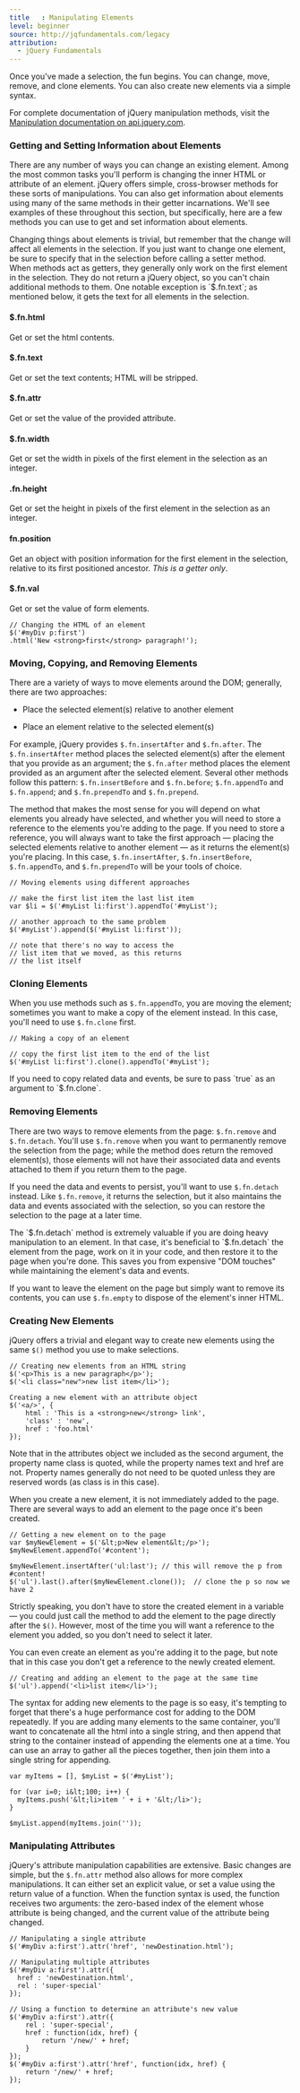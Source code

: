 ```yaml
---
title   : Manipulating Elements
level: beginner
source: http://jqfundamentals.com/legacy
attribution: 
  - jQuery Fundamentals
---
```

Once you've made a selection, the fun begins. You can change, move, remove, and clone elements. 
You can also create new elements via a simple syntax.

For complete documentation of jQuery manipulation methods, visit the
[Manipulation documentation on api.jquery.com](http://api.jquery.com/category/manipulation/).

### Getting and Setting Information about Elements

There are any number of ways you can change an existing element.  Among the
most common tasks you'll perform is changing the inner HTML or attribute of an
element.  jQuery offers simple, cross-browser methods for these sorts of
manipulations.  You can also get information about elements using many of the
same methods in their getter incarnations.  We'll see examples of these
throughout this section, but specifically, here are a few methods you can use
to get and set information about elements.

<div class="note">
Changing things about elements is trivial, but remember that the change will affect all elements in the selection. 
If you just want to change one element, be sure to specify that in the selection before calling a setter method.
</div>

<div class="note">
When methods act as getters, they generally only work on the first element in the selection. 
They do not return a jQuery object, so you can't chain additional methods to them. 
One notable exception is `$.fn.text`; as mentioned below, it gets the text for all elements in the selection.
</div>

#### $.fn.html
Get or set the html contents.

#### $.fn.text
Get or set the text contents; HTML will be stripped.

#### $.fn.attr
Get or set the value of the provided attribute.

#### $.fn.width
Get or set the width in pixels of the first element in the selection as an integer.

#### .fn.height
Get or set the height in pixels of the first element in the selection as an integer.

#### fn.position
Get an object with position information for the first element in the selection, relative to its first positioned ancestor. _This is a getter only_.

#### $.fn.val
Get or set the value of form elements.

```
// Changing the HTML of an element
$('#myDiv p:first')
.html('New <strong>first</strong> paragraph!');
```

### Moving, Copying, and Removing Elements

There are a variety of ways to move elements around the DOM; generally, there are two approaches:

*	Place the selected element(s) relative to another element

*	Place an element relative to the selected element(s)

For example, jQuery provides `$.fn.insertAfter` and `$.fn.after`. The
`$.fn.insertAfter` method places the selected element(s) after the element that
you provide as an argument; the `$.fn.after` method places the element provided
as an argument after the selected element.  Several other methods follow this
pattern: `$.fn.insertBefore` and `$.fn.before`; `$.fn.appendTo` and
`$.fn.append`; and `$.fn.prependTo` and `$.fn.prepend`.

The method that makes the most sense for you will depend on what elements you
already have selected, and whether you will need to store a reference to the
elements you're adding to the page.  If you need to store a reference, you will
always want to take the first approach — placing the selected elements relative
to another element — as it returns the element(s) you're placing.  In this
case, `$.fn.insertAfter`, `$.fn.insertBefore`, `$.fn.appendTo`, and
`$.fn.prependTo` will be your tools of choice.

```
// Moving elements using different approaches

// make the first list item the last list item
var $li = $('#myList li:first').appendTo('#myList');

// another approach to the same problem
$('#myList').append($('#myList li:first'));

// note that there's no way to access the
// list item that we moved, as this returns
// the list itself
```

### Cloning Elements

When you use methods such as `$.fn.appendTo`, you are moving the element; sometimes you want to make a copy of the element instead. 
In this case, you'll need to use `$.fn.clone` first.

```
// Making a copy of an element

// copy the first list item to the end of the list
$('#myList li:first').clone().appendTo('#myList');
```

<div class="note">
If you need to copy related data and events, be sure to pass `true` as an argument to `$.fn.clone`.
</div>

### Removing Elements

There are two ways to remove elements from the page: `$.fn.remove` and
`$.fn.detach`.  You'll use `$.fn.remove` when you want to permanently remove
the selection from the page; while the method does return the removed
element(s), those elements will not have their associated data and events
attached to them if you return them to the page.

If you need the data and events to persist, you'll want to use `$.fn.detach`
instead.  Like `$.fn.remove`, it returns the selection, but it also maintains
the data and events associated with the selection, so you can restore the
selection to the page at a later time.

<div class="note"> The `$.fn.detach` method is extremely valuable
if you are doing heavy manipulation to an element.  In that case, it's
beneficial to `$.fn.detach` the element from the page, work on it in your code,
and then restore it to the page when you're done.  This saves you from
expensive "DOM touches" while maintaining the element's data and events.
</div>

If you want to leave the element on the page but simply want to remove its
contents, you can use `$.fn.empty` to dispose of the element's inner HTML.

### Creating New Elements

jQuery offers a trivial and elegant way to create new elements using the same `$()` method you use to make selections.

```
// Creating new elements from an HTML string
$('<p>This is a new paragraph</p>');
$('<li class="new">new list item</li>');
```

```
Creating a new element with an attribute object
$('<a/>', {
    html : 'This is a <strong>new</strong> link',
    'class' : 'new',
    href : 'foo.html'
});
```

Note that in the attributes object we included as the second argument, the
property name class is quoted, while the property names text and href are not.
Property names generally do not need to be quoted unless they are reserved
words (as class is in this case).

When you create a new element, it is not immediately added to the page. 
There are several ways to add an element to the page once it's been created.

```
// Getting a new element on to the page
var $myNewElement = $('&lt;p>New element&lt;/p>');
$myNewElement.appendTo('#content');

$myNewElement.insertAfter('ul:last'); // this will remove the p from #content!
$('ul').last().after($myNewElement.clone());  // clone the p so now we have 2
```

Strictly speaking, you don't have to store the created element in a variable —
you could just call the method to add the element to the page directly after
the `$()`.  However, most of the time you will want a reference to the element
you added, so you don't need to select it later.

You can even create an element as you're adding it to the page, but note that
in this case you don't get a reference to the newly created element.

```
// Creating and adding an element to the page at the same time
$('ul').append('<li>list item</li>');
```

<div class="note"> The syntax for adding new elements to the page
is so easy, it's tempting to forget that there's a huge performance cost for
adding to the DOM repeatedly. If you are adding many elements to the same
container, you'll want to concatenate all the html into a single string, and
then append that string to the container instead of appending the elements one
at a time. You can use an array to gather all the pieces together, then join
them into a single string for appending.
</div>

```
var myItems = [], $myList = $('#myList');

for (var i=0; i&lt;100; i++) {
  myItems.push('&lt;li>item ' + i + '&lt;/li>');
}

$myList.append(myItems.join(''));
```

### Manipulating Attributes

jQuery's attribute manipulation capabilities are extensive.  Basic changes are
simple, but the `$.fn.attr` method also allows for more complex manipulations.
It can either set an explicit value, or set a value using the return value of a
function.  When the function syntax is used, the function receives two
arguments: the zero-based index of the element whose attribute is being
changed, and the current value of the attribute being changed.

```
// Manipulating a single attribute
$('#myDiv a:first').attr('href', 'newDestination.html');
```

```
// Manipulating multiple attributes
$('#myDiv a:first').attr({
  href : 'newDestination.html',
  rel : 'super-special'
});
```

```
// Using a function to determine an attribute's new value
$('#myDiv a:first').attr({
    rel : 'super-special',
    href : function(idx, href) {
        return '/new/' + href;
    }
});
$('#myDiv a:first').attr('href', function(idx, href) {
    return '/new/' + href;
});
```
